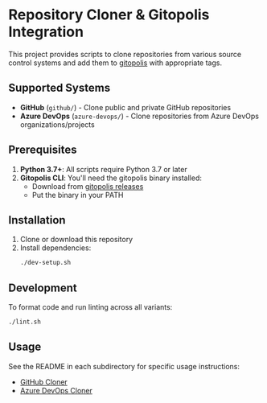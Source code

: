# Repository Cloner & Gitopolis Integration

This project provides scripts to clone repositories from various source control systems and add them to [gitopolis](https://github.com/rustworkshop/gitopolis) with appropriate tags.

## Supported Systems

- **GitHub** (`github/`) - Clone public and private GitHub repositories
- **Azure DevOps** (`azure-devops/`) - Clone repositories from Azure DevOps organizations/projects

## Prerequisites

1. **Python 3.7+**: All scripts require Python 3.7 or later
2. **Gitopolis CLI**: You'll need the gitopolis binary installed:
   - Download from [gitopolis releases](https://github.com/rustworkshop/gitopolis/releases)
   - Put the binary in your PATH

## Installation

1. Clone or download this repository
2. Install dependencies:
   ```bash
   ./dev-setup.sh
   ```

## Development

To format code and run linting across all variants:
```bash
./lint.sh
```

## Usage

See the README in each subdirectory for specific usage instructions:

- [GitHub Cloner](github/README.md)
- [Azure DevOps Cloner](azure-devops/README.md)
